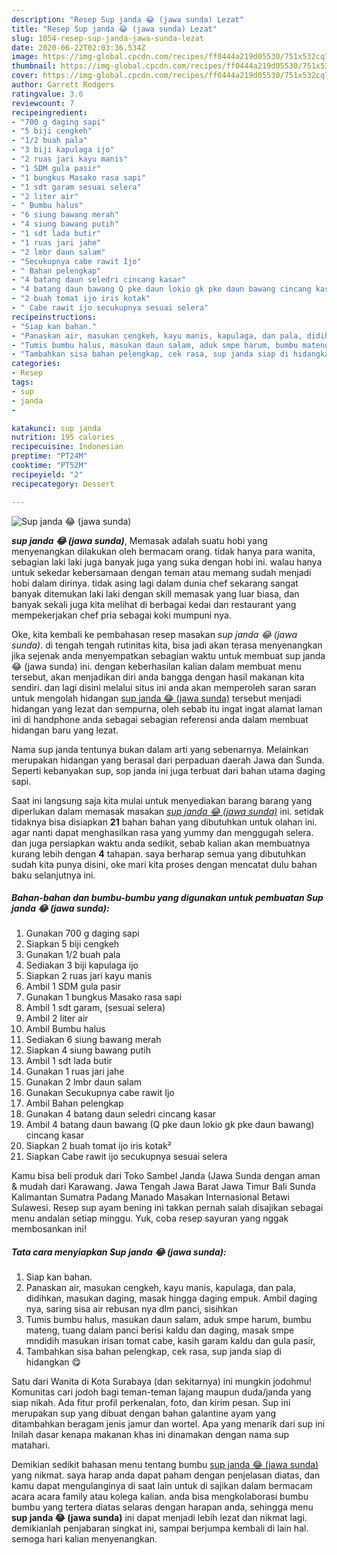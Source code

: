 ```yaml
---
description: "Resep Sup janda 😂 (jawa sunda) Lezat"
title: "Resep Sup janda 😂 (jawa sunda) Lezat"
slug: 1054-resep-sup-janda-jawa-sunda-lezat
date: 2020-06-22T02:03:36.534Z
image: https://img-global.cpcdn.com/recipes/ff0444a219d05530/751x532cq70/sup-janda-😂-jawa-sunda-foto-resep-utama.jpg
thumbnail: https://img-global.cpcdn.com/recipes/ff0444a219d05530/751x532cq70/sup-janda-😂-jawa-sunda-foto-resep-utama.jpg
cover: https://img-global.cpcdn.com/recipes/ff0444a219d05530/751x532cq70/sup-janda-😂-jawa-sunda-foto-resep-utama.jpg
author: Garrett Rodgers
ratingvalue: 3.6
reviewcount: 7
recipeingredient:
- "700 g daging sapi"
- "5 biji cengkeh"
- "1/2 buah pala"
- "3 biji kapulaga ijo"
- "2 ruas jari kayu manis"
- "1 SDM gula pasir"
- "1 bungkus Masako rasa sapi"
- "1 sdt garam sesuai selera"
- "2 liter air"
- " Bumbu halus"
- "6 siung bawang merah"
- "4 siung bawang putih"
- "1 sdt lada butir"
- "1 ruas jari jahe"
- "2 lmbr daun salam"
- "Secukupnya cabe rawit Ijo"
- " Bahan pelengkap"
- "4 batang daun seledri cincang kasar"
- "4 batang daun bawang Q pke daun lokio gk pke daun bawang cincang kasar"
- "2 buah tomat ijo iris kotak"
- " Cabe rawit ijo secukupnya sesuai selera"
recipeinstructions:
- "Siap kan bahan."
- "Panaskan air, masukan cengkeh, kayu manis, kapulaga, dan pala, didihkan, masukan daging, masak hingga daging empuk. Ambil daging nya, saring sisa air rebusan nya dlm panci, sisihkan"
- "Tumis bumbu halus, masukan daun salam, aduk smpe harum, bumbu mateng, tuang dalam panci berisi kaldu dan daging, masak smpe mndidih masukan irisan tomat cabe, kasih garam kaldu dan gula pasir,"
- "Tambahkan sisa bahan pelengkap, cek rasa, sup janda siap di hidangkan 😋"
categories:
- Resep
tags:
- sup
- janda
- 

katakunci: sup janda  
nutrition: 195 calories
recipecuisine: Indonesian
preptime: "PT24M"
cooktime: "PT52M"
recipeyield: "2"
recipecategory: Dessert

---
```



![Sup janda 😂 (jawa sunda)](https://img-global.cpcdn.com/recipes/ff0444a219d05530/751x532cq70/sup-janda-😂-jawa-sunda-foto-resep-utama.jpg)

<b><i>sup janda 😂 (jawa sunda)</i></b>, Memasak adalah suatu hobi yang menyenangkan dilakukan oleh bermacam orang. tidak hanya para wanita, sebagian laki laki juga banyak juga yang suka dengan hobi ini. walau hanya untuk sekedar kebersamaan dengan teman atau memang sudah menjadi hobi dalam dirinya. tidak asing lagi dalam dunia chef sekarang sangat banyak ditemukan laki laki dengan skill memasak yang luar biasa, dan banyak sekali juga kita melihat di berbagai kedai dan restaurant yang mempekerjakan chef pria sebagai koki mumpuni nya.

Oke, kita kembali ke pembahasan resep masakan <i>sup janda 😂 (jawa sunda)</i>. di tengah tengah rutinitas kita, bisa jadi akan terasa menyenangkan jika sejenak anda menyempatkan sebagian waktu untuk membuat sup janda 😂 (jawa sunda) ini. dengan keberhasilan kalian dalam membuat menu tersebut, akan menjadikan diri anda bangga dengan hasil makanan kita sendiri. dan lagi disini melalui situs ini anda akan memperoleh saran saran untuk mengolah hidangan <u>sup janda 😂 (jawa sunda)</u> tersebut menjadi hidangan yang lezat dan sempurna, oleh sebab itu ingat ingat alamat laman ini di handphone anda sebagai sebagian referensi anda dalam membuat hidangan baru yang lezat.

Nama sup janda tentunya bukan dalam arti yang sebenarnya. Melainkan merupakan hidangan yang berasal dari perpaduan daerah Jawa dan Sunda. Seperti kebanyakan sup, sop janda ini juga terbuat dari bahan utama daging sapi.


Saat ini langsung saja kita mulai untuk menyediakan barang barang yang diperlukan dalam memasak masakan <u><i>sup janda 😂 (jawa sunda)</i></u> ini. setidak tidaknya bisa disiapkan <b>21</b> bahan bahan yang dibutuhkan untuk olahan ini. agar nanti dapat menghasilkan rasa yang yummy dan menggugah selera. dan juga persiapkan waktu anda sedikit, sebab kalian akan membuatnya kurang lebih dengan <b>4</b> tahapan. saya berharap semua yang dibutuhkan sudah kita punya disini, oke mari kita proses dengan mencatat dulu bahan baku selanjutnya ini.

<!--inarticleads1-->

##### Bahan-bahan dan bumbu-bumbu yang digunakan untuk pembuatan Sup janda 😂 (jawa sunda):

1. Gunakan 700 g daging sapi
1. Siapkan 5 biji cengkeh
1. Gunakan 1/2 buah pala
1. Sediakan 3 biji kapulaga ijo
1. Siapkan 2 ruas jari kayu manis
1. Ambil 1 SDM gula pasir
1. Gunakan 1 bungkus Masako rasa sapi
1. Ambil 1 sdt garam, (sesuai selera)
1. Ambil 2 liter air
1. Ambil  Bumbu halus
1. Sediakan 6 siung bawang merah
1. Siapkan 4 siung bawang putih
1. Ambil 1 sdt lada butir
1. Gunakan 1 ruas jari jahe
1. Gunakan 2 lmbr daun salam
1. Gunakan Secukupnya cabe rawit Ijo
1. Ambil  Bahan pelengkap
1. Gunakan 4 batang daun seledri cincang kasar
1. Ambil 4 batang daun bawang (Q pke daun lokio gk pke daun bawang) cincang kasar
1. Siapkan 2 buah tomat ijo iris kotak²
1. Siapkan  Cabe rawit ijo secukupnya sesuai selera


Kamu bisa beli produk dari Toko Sambel Janda (Jawa Sunda dengan aman &amp; mudah dari Karawang. Jawa Tengah Jawa Barat Jawa Timur Bali Sunda Kalimantan Sumatra Padang Manado Masakan Internasional Betawi Sulawesi. Resep sup ayam bening ini takkan pernah salah disajikan sebagai menu andalan setiap minggu. Yuk, coba resep sayuran yang nggak membosankan ini! 

<!--inarticleads2-->

##### Tata cara menyiapkan Sup janda 😂 (jawa sunda):

1. Siap kan bahan.
1. Panaskan air, masukan cengkeh, kayu manis, kapulaga, dan pala, didihkan, masukan daging, masak hingga daging empuk. Ambil daging nya, saring sisa air rebusan nya dlm panci, sisihkan
1. Tumis bumbu halus, masukan daun salam, aduk smpe harum, bumbu mateng, tuang dalam panci berisi kaldu dan daging, masak smpe mndidih masukan irisan tomat cabe, kasih garam kaldu dan gula pasir,
1. Tambahkan sisa bahan pelengkap, cek rasa, sup janda siap di hidangkan 😋


Satu dari Wanita di Kota Surabaya (dan sekitarnya) ini mungkin jodohmu! Komunitas cari jodoh bagi teman-teman lajang maupun duda/janda yang siap nikah. Ada fitur profil perkenalan, foto, dan kirim pesan. Sup ini merupakan sup yang dibuat dengan bahan galantine ayam yang ditambahkan beragam jenis jamur dan wortel. Apa yang menarik dari sup ini Inilah dasar kenapa makanan khas ini dinamakan dengan nama sup matahari. 

Demikian sedikit bahasan menu tentang bumbu <u>sup janda 😂 (jawa sunda)</u> yang nikmat. saya harap anda dapat paham dengan penjelasan diatas, dan kamu dapat mengulanginya di saat lain untuk di sajikan dalam bermacam acara acara family atau kolega kalian. anda bisa mengkolaborasi bumbu bumbu yang tertera diatas selaras dengan harapan anda, sehingga menu <b>sup janda 😂 (jawa sunda)</b> ini dapat menjadi lebih lezat dan nikmat lagi. demikianlah penjabaran singkat ini, sampai berjumpa kembali di lain hal. semoga hari kalian menyenangkan.
